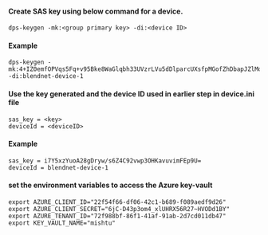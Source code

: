 #### Create SAS key using below command for a device.
   ```
   dps-keygen -mk:<group primary key> -di:<device ID>
   ```
   #### Example
   ```   
   dps-keygen -mk:4+IZ0emfOPVqs5Fq+v95Bke8WaGlqbh33UVzrLVu5dDlparcUXsfpMGofZhDbapJZlMqdOTiX3iB/W16JB2hiw== -di:blendnet-device-1
   ```

#### Use the key generated and the device ID used in earlier step in device.ini file
   ```  
   sas_key = <key>
   deviceId = <deviceID> 
   ```  
   #### Example
   ```  
   sas_key = i7Y5xzYuoA28gDryw/s6Z4C92vwp3OHKavuvimFEp9U=
   deviceId = blendnet-device-1 
   ```  

#### set the environment variables to access the Azure key-vault
   ``` 
   export AZURE_CLIENT_ID="22f54f66-df06-42c1-b689-f089aedf9d26"
   export AZURE_CLIENT_SECRET="6jC-D43p3om4_xlUHRX56R27~HVODd1BY"
   export AZURE_TENANT_ID="72f988bf-86f1-41af-91ab-2d7cd011db47"
   export KEY_VAULT_NAME="mishtu"
   ``` 
